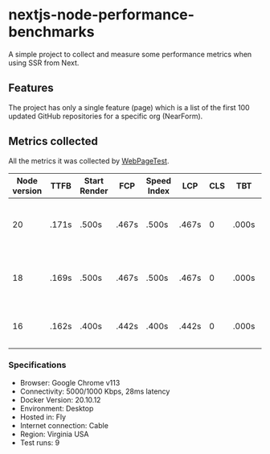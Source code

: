 # nextjs-node-performance-benchmarks
A simple project to collect and measure some performance metrics when using SSR from Next.

## Features
The project has only a single feature (page) which is a list of the first 100 updated GitHub repositories for a specific org (NearForm).

## Metrics collected
All the metrics it was collected by [WebPageTest](https://www.webpagetest.org/).

| Node version | TTFB | Start Render | FCP | Speed Index | LCP | CLS | TBT | Page Weight | RPS | Link |
|--------------|------|--------------|-----|-------------|-----|-----|-----|-------------|-----|------|
| 20 | .171s | .500s | .467s | .500s | .467s | 0 | .000s | 121KB | 6.67 (50 requests in 13.84s) | [Summary](https://www.webpagetest.org/result/230516_BiDcK3_AG8/) |
| 18 | .169s | .500s | .467s | .500s | .467s | 0 | .000s | 121KB | 3.84 (58 requests in 10.7s) | [Summary](https://www.webpagetest.org/result/230516_BiDcMM_AF1/) |
| 16 | .162s | .400s | .442s | .400s | .442s | 0 | .000s | 122KB | 8.4 (98 requests in 11.26s) | [Summary](https://www.webpagetest.org/result/230516_BiDcS3_ADZ/) |

### Specifications
- Browser: Google Chrome v113
- Connectivity: 5000/1000 Kbps, 28ms latency
- Docker Version: 20.10.12
- Environment: Desktop
- Hosted in: Fly
- Internet connection: Cable
- Region: Virginia USA
- Test runs: 9
